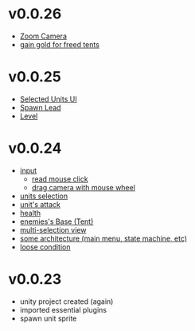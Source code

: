 # v0.0.26
- [Zoom Camera](https://github.com/rapushka/DeckScalerRTS/issues/48)
- [gain gold for freed tents](https://github.com/rapushka/DeckScalerRTS/issues/51) 

# v0.0.25
- [Selected Units UI](https://github.com/rapushka/DeckScalerRTS/issues/24) 
- [Spawn Lead](https://github.com/rapushka/DeckScalerRTS/pull/46)
- [Level](https://github.com/rapushka/DeckScalerRTS/pull/49)

# v0.0.24
- [input](https://github.com/rapushka/DeckScalerRTS/issues/1)
  - [read mouse click](https://github.com/rapushka/DeckScalerRTS/pull/4)
  - [drag camera with mouse wheel](https://github.com/rapushka/DeckScalerRTS/pull/6)
- [units selection](https://github.com/rapushka/DeckScalerRTS/pull/10)
- [unit's attack](https://github.com/rapushka/DeckScalerRTS/issues/13)
- [health](https://github.com/rapushka/DeckScalerRTS/pull/32)
- [enemies's Base (Tent)](https://github.com/rapushka/DeckScalerRTS/pull/36)
- [multi-selection view](https://github.com/rapushka/DeckScalerRTS/pull/41)
- [some architecture (main menu, state machine, etc)](https://github.com/rapushka/DeckScalerRTS/pull/42)
- [loose condition](https://github.com/rapushka/DeckScalerRTS/pull/43)

# v0.0.23
- unity project created (again)
- imported essential plugins
- spawn unit sprite

